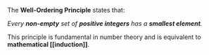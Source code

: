 The **Well-Ordering Principle** states that:

*Every **non-empty** set of **positive integers** has a **smallest element**.*

This principle is fundamental in number theory and is equivalent to **mathematical [[induction]]**.